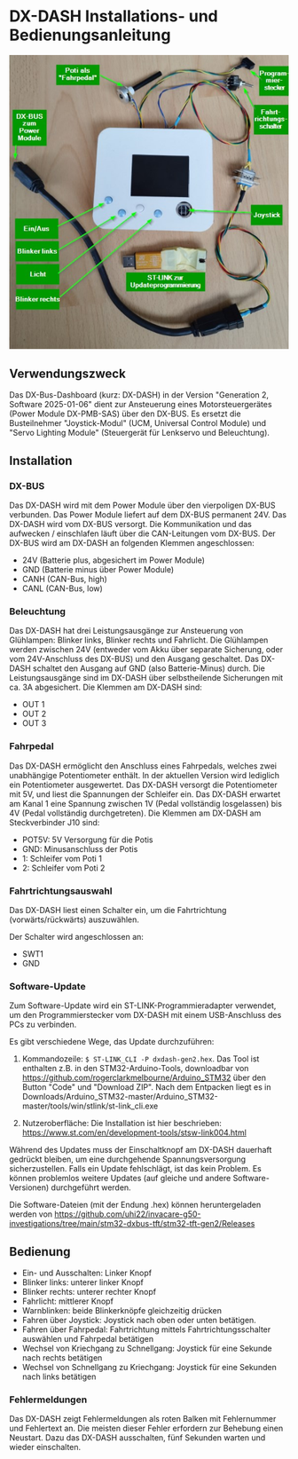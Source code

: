 # DX-DASH Installations- und Bedienungsanleitung

![image](2025-01-07_dxdash_gen2_uebersicht.jpg)

## Verwendungszweck

Das DX-Bus-Dashboard (kurz: DX-DASH) in der Version "Generation 2, Software 2025-01-06" dient zur
Ansteuerung eines Motorsteuergerätes (Power Module DX-PMB-SAS) über den DX-BUS. Es ersetzt die
Busteilnehmer "Joystick-Modul" (UCM, Universal Control Module) und "Servo Lighting Module" (Steuergerät
für Lenkservo und Beleuchtung). 

## Installation

### DX-BUS

Das DX-DASH wird mit dem Power Module über den vierpoligen DX-BUS verbunden. Das Power Module liefert
auf dem DX-BUS permanent 24V. Das DX-DASH wird vom DX-BUS versorgt. Die Kommunikation und das
aufwecken / einschlafen läuft über die CAN-Leitungen vom DX-BUS.
Der DX-BUS wird am DX-DASH an folgenden Klemmen angeschlossen:

* 24V (Batterie plus, abgesichert im Power Module)
* GND (Batterie minus über Power Module)
* CANH (CAN-Bus, high)
* CANL (CAN-Bus, low)

### Beleuchtung

Das DX-DASH hat drei Leistungsausgänge zur Ansteuerung von Glühlampen: Blinker links, Blinker rechts und Fahrlicht.
Die Glühlampen werden zwischen 24V (entweder vom Akku über separate Sicherung, oder vom 24V-Anschluss des DX-BUS) und den Ausgang geschaltet. Das DX-DASH schaltet den Ausgang auf GND (also Batterie-Minus) durch.
Die Leistungsausgänge sind im DX-DASH über selbstheilende Sicherungen mit ca. 3A abgesichert.
Die Klemmen am DX-DASH sind:

* OUT 1
* OUT 2
* OUT 3

### Fahrpedal

Das DX-DASH ermöglicht den Anschluss eines Fahrpedals, welches zwei unabhängige Potentiometer enthält.
In der aktuellen Version wird lediglich ein Potentiometer ausgewertet.
Das DX-DASH versorgt die Potentiometer mit 5V, und liest die Spannungen der Schleifer ein.
Das DX-DASH erwartet am Kanal 1 eine Spannung zwischen 1V (Pedal vollständig losgelassen) bis 4V (Pedal vollständig durchgetreten).
Die Klemmen am DX-DASH am Steckverbinder J10 sind:

* POT5V: 5V Versorgung für die Potis
* GND: Minusanschluss der Potis
* 1: Schleifer vom Poti 1
* 2: Schleifer vom Poti 2

### Fahrtrichtungsauswahl

Das DX-DASH liest einen Schalter ein, um die Fahrtrichtung (vorwärts/rückwärts) auszuwählen.

Der Schalter wird angeschlossen an:
* SWT1
* GND

### Software-Update

Zum Software-Update wird ein ST-LINK-Programmieradapter verwendet, um den Programmierstecker vom
DX-DASH mit einem USB-Anschluss des PCs zu verbinden.

Es gibt verschiedene Wege, das Update durchzuführen:

1. Kommandozeile: `$ ST-LINK_CLI -P dxdash-gen2.hex`. Das Tool ist enthalten z.B. in den STM32-Arduino-Tools, downloadbar von https://github.com/rogerclarkmelbourne/Arduino_STM32 über den Button "Code" und "Download ZIP". Nach dem Entpacken liegt es in Downloads/Arduino_STM32-master/Arduino_STM32-master/tools/win/stlink/st-link_cli.exe

2. Nutzeroberfläche: Die Installation ist hier beschrieben: https://www.st.com/en/development-tools/stsw-link004.html

Während des Updates muss der Einschaltknopf am DX-DASH dauerhaft gedrückt bleiben, um eine
durchgehende Spannungsversorgung sicherzustellen.
Falls ein Update fehlschlägt, ist das kein Problem. Es können problemlos weitere Updates (auf gleiche und andere
Software-Versionen) durchgeführt werden.

Die Software-Dateien (mit der Endung .hex) können heruntergeladen werden von https://github.com/uhi22/invacare-g50-investigations/tree/main/stm32-dxbus-tft/stm32-tft-gen2/Releases

## Bedienung

- Ein- und Ausschalten: Linker Knopf
- Blinker links: unterer linker Knopf
- Blinker rechts: unterer rechter Knopf
- Fahrlicht: mittlerer Knopf
- Warnblinken: beide Blinkerknöpfe gleichzeitig drücken
- Fahren über Joystick: Joystick nach oben oder unten betätigen.
- Fahren über Fahrpedal: Fahrtrichtung mittels Fahrtrichtungsschalter auswählen und Fahrpedal betätigen
- Wechsel von Kriechgang zu Schnellgang: Joystick für eine Sekunde nach rechts betätigen
- Wechsel von Schnellgang zu Kriechgang: Joystick für eine Sekunden nach links betätigen

### Fehlermeldungen

Das DX-DASH zeigt Fehlermeldungen als roten Balken mit Fehlernummer und Fehlertext an.
Die meisten dieser Fehler erfordern zur Behebung einen Neustart. Dazu das DX-DASH ausschalten,
fünf Sekunden warten und wieder einschalten.

